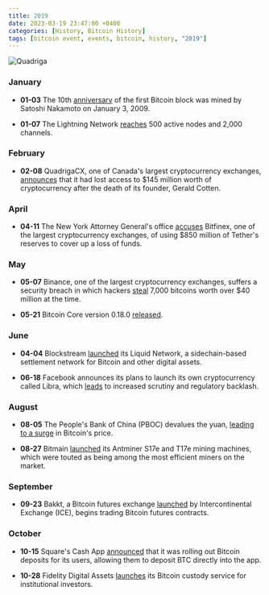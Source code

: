 ```yaml
---
title: 2019  
date: 2023-03-19 23:47:00 +0400
categories: [History, Bitcoin History]
tags: [bitcoin event, events, bitcoin, history, "2019"]
---
```


![Quadriga](https://www.criptotendencias.com/wp-content/uploads/2019/06/QuadrigaCX-e1561041274846.png)

### **January**

* **01-03** The 10th [anniversary](https://www.coindesk.com/bitcoin-creator-satoshi-nakamoto-mined-first-block-10-years-ago-today) of the first Bitcoin block was mined by Satoshi Nakamoto on January 3, 2009.

* **01-07** The Lightning Network [reaches](https://www.coindesk.com/bitcoins-third-halving-complete-what-happened-and-what-it-means) 500 active nodes and 2,000 channels. 

### **February**

* **02-08** QuadrigaCX, one of Canada's largest cryptocurrency exchanges, [announces](https://www.coindesk.com/quadrigacx-creditors-145-million-lost) that it had lost access to $145 million worth of cryptocurrency after the death of its founder, Gerald Cotten.

### **April**

* **04-11** The New York Attorney General's office [accuses](https://www.coindesk.com/bitfinex-ny-prosecutors-tether-850-million-allege) Bitfinex, one of the largest cryptocurrency exchanges, of using $850 million of Tether's reserves to cover up a loss of funds.

### **May**

* **05-07** Binance, one of the largest cryptocurrency exchanges, suffers a security breach in which hackers [steal](https://www.coindesk.com/binance-hackers-move-7-7k-bitcoin-to-seven-addresses) 7,000 bitcoins worth over $40 million at the time.

* **05-21** Bitcoin Core version 0.18.0 [released](https://bitcoincore.org/en/releases/0.18.0/).

### **June**

* **04-04** Blockstream [launched](https://blockstream.com/2019/06/04/liquid-launches-production-ready-sidechain-for-bitcoin-trading/) its Liquid Network, a sidechain-based settlement network for Bitcoin and other digital assets.

* **06-18** Facebook announces its plans to launch its own cryptocurrency called Libra, which [leads](https://www.coindesk.com/facebook-libra-reveal-blockchain-and-crypto-folks-not-impressed) to increased scrutiny and regulatory backlash.

### **August**

* **08-05** The People's Bank of China (PBOC) devalues the yuan, [leading to a surge](https://www.cnbc.com/2019/08/06/bitcoin-surges-as-chinas-currency-plummets-and-global-stocks-tumble.html) in Bitcoin's price.

* **08-27** Bitmain [launched](https://www.prnewswire.com/news-releases/bitmain-launches-two-new-antminer-models-setting-new-standards-in-mining-efficiency-300907943.html) its Antminer S17e and T17e mining machines, which were touted as being among the most efficient miners on the market.

### **September**

* **09-23** Bakkt, a Bitcoin futures exchange [launched](https://www.coindesk.com/ice-backed-bitcoin-futures-exchange-bakkt-is-live-heres-what-to-expect) by Intercontinental Exchange (ICE), begins trading Bitcoin futures contracts.

### **October**

* **10-15** Square's Cash App [announced](https://twitter.com/CashApp/status/1184166067583664640) that it was rolling out Bitcoin deposits for its users, allowing them to deposit BTC directly into the app.

* **10-28** Fidelity Digital Assets [launches](https://www.coindesk.com/fidelity-digital-assets-to-provide-custody-for-bitcoin-derivatives-yield-funds) its Bitcoin custody service for institutional investors. 
